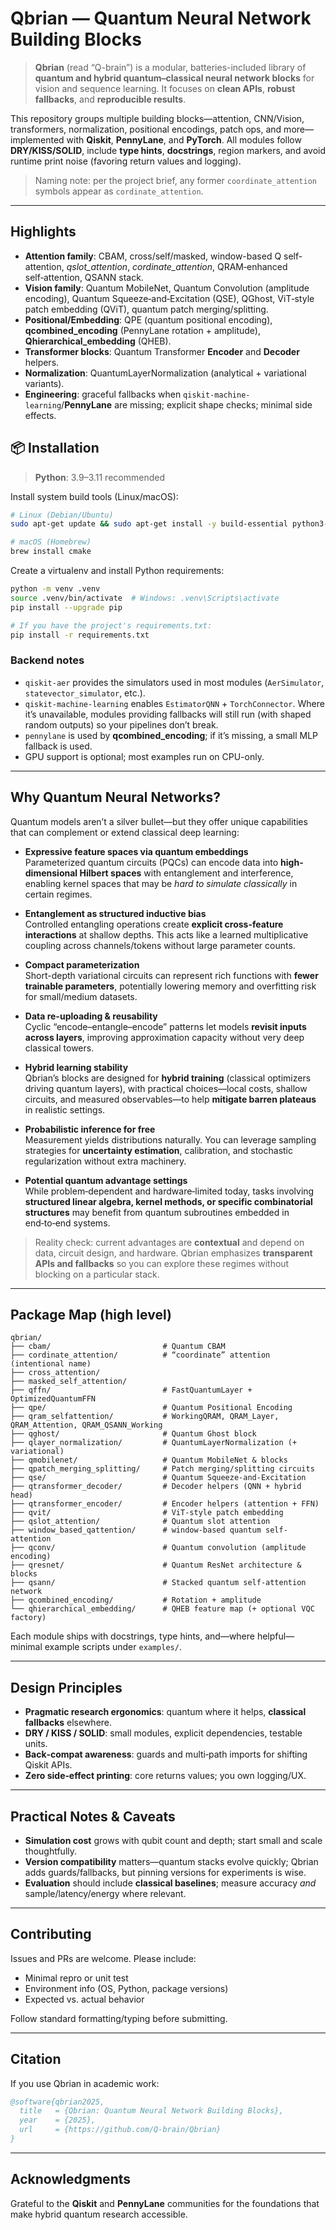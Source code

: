 
# Qbrian — Quantum Neural Network Building Blocks

> **Qbrian** (read “Q-brain”) is a modular, batteries-included library of **quantum and hybrid quantum–classical neural network blocks** for vision and sequence learning. It focuses on **clean APIs**, **robust fallbacks**, and **reproducible results**.

This repository groups multiple building blocks—attention, CNN/Vision, transformers, normalization,
positional encodings, patch ops, and more—implemented with **Qiskit**, **PennyLane**, and **PyTorch**.
All modules follow **DRY/KISS/SOLID**, include **type hints**, **docstrings**, region markers, and avoid
runtime print noise (favoring return values and logging).

> Naming note: per the project brief, any former `coordinate_attention` symbols appear as `cordinate_attention`.

---

## Highlights

- **Attention family**: CBAM, cross/self/masked, window-based Q self-attention, *qslot_attention*, *cordinate_attention*, QRAM‑enhanced self‑attention, QSANN stack.
- **Vision family**: Quantum MobileNet, Quantum Convolution (amplitude encoding), Quantum Squeeze‑and‑Excitation (QSE), QGhost, ViT‑style patch embedding (QViT), quantum patch merging/splitting.
- **Positional/Embedding**: QPE (quantum positional encoding), **qcombined_encoding** (PennyLane rotation + amplitude), **Qhierarchical_embedding** (QHEB).
- **Transformer blocks**: Quantum Transformer **Encoder** and **Decoder** helpers.
- **Normalization**: QuantumLayerNormalization (analytical + variational variants).
- **Engineering**: graceful fallbacks when `qiskit-machine-learning`/**PennyLane** are missing; explicit shape checks; minimal side effects.



## 📦 Installation

> **Python**: 3.9–3.11 recommended

Install system build tools (Linux/macOS):
```bash
# Linux (Debian/Ubuntu)
sudo apt-get update && sudo apt-get install -y build-essential python3-dev

# macOS (Homebrew)
brew install cmake
```

Create a virtualenv and install Python requirements:
```bash
python -m venv .venv
source .venv/bin/activate  # Windows: .venv\Scripts\activate
pip install --upgrade pip

# If you have the project's requirements.txt:
pip install -r requirements.txt
```

### Backend notes
- `qiskit-aer` provides the simulators used in most modules (`AerSimulator`, `statevector_simulator`, etc.).
- `qiskit-machine-learning` enables `EstimatorQNN` + `TorchConnector`. Where it’s unavailable, modules providing fallbacks will still run (with shaped random outputs) so your pipelines don’t break.
- `pennylane` is used by **qcombined_encoding**; if it’s missing, a small MLP fallback is used.
- GPU support is optional; most examples run on CPU-only.

---

## Why Quantum Neural Networks?

Quantum models aren’t a silver bullet—but they offer unique capabilities that can complement or extend classical deep learning:

- **Expressive feature spaces via quantum embeddings**  
  Parameterized quantum circuits (PQCs) can encode data into **high-dimensional Hilbert spaces** with entanglement and interference, enabling kernel spaces that may be *hard to simulate classically* in certain regimes.

- **Entanglement as structured inductive bias**  
  Controlled entangling operations create **explicit cross-feature interactions** at shallow depths. This acts like a learned multiplicative coupling across channels/tokens without large parameter counts.

- **Compact parameterization**  
  Short-depth variational circuits can represent rich functions with **fewer trainable parameters**, potentially lowering memory and overfitting risk for small/medium datasets.

- **Data re-uploading & reusability**  
  Cyclic “encode–entangle–encode” patterns let models **revisit inputs across layers**, improving approximation capacity without very deep classical towers.

- **Hybrid learning stability**  
  Qbrian’s blocks are designed for **hybrid training** (classical optimizers driving quantum layers), with practical choices—local costs, shallow circuits, and measured observables—to help **mitigate barren plateaus** in realistic settings.

- **Probabilistic inference for free**  
  Measurement yields distributions naturally. You can leverage sampling strategies for **uncertainty estimation**, calibration, and stochastic regularization without extra machinery.

- **Potential quantum advantage settings**  
  While problem‑dependent and hardware‑limited today, tasks involving **structured linear algebra, kernel methods, or specific combinatorial structures** may benefit from quantum subroutines embedded in end‑to‑end systems.

> Reality check: current advantages are **contextual** and depend on data, circuit design, and hardware. Qbrian emphasizes **transparent APIs and fallbacks** so you can explore these regimes without blocking on a particular stack.

---

## Package Map (high level)

```
qbrian/
├── cbam/                         # Quantum CBAM
├── cordinate_attention/          # “coordinate” attention (intentional name)
├── cross_attention/
├── masked_self_attention/
├── qffn/                         # FastQuantumLayer + OptimizedQuantumFFN
├── qpe/                          # Quantum Positional Encoding
├── qram_selfattention/           # WorkingQRAM, QRAM_Layer, QRAM_Attention, QRAM_QSANN_Working
├── qghost/                       # Quantum Ghost block
├── qlayer_normalization/         # QuantumLayerNormalization (+ variational)
├── qmobilenet/                   # Quantum MobileNet & blocks
├── qpatch_merging_splitting/     # Patch merging/splitting circuits
├── qse/                          # Quantum Squeeze-and-Excitation
├── qtransformer_decoder/         # Decoder helpers (QNN + hybrid head)
├── qtransformer_encoder/         # Encoder helpers (attention + FFN)
├── qvit/                         # ViT-style patch embedding
├── qslot_attention/              # Quantum slot attention
├── window_based_qattention/      # window-based quantum self-attention
├── qconv/                        # Quantum convolution (amplitude encoding)
├── qresnet/                      # Quantum ResNet architecture & blocks
├── qsann/                        # Stacked quantum self-attention network
├── qcombined_encoding/           # Rotation + amplitude
└── qhierarchical_embedding/      # QHEB feature map (+ optional VQC factory)
```

Each module ships with docstrings, type hints, and—where helpful—minimal example scripts under `examples/`.

---

## Design Principles

- **Pragmatic research ergonomics**: quantum where it helps, **classical fallbacks** elsewhere.  
- **DRY / KISS / SOLID**: small modules, explicit dependencies, testable units.  
- **Back‑compat awareness**: guards and multi‑path imports for shifting Qiskit APIs.  
- **Zero side‑effect printing**: core returns values; you own logging/UX.

---

## Practical Notes & Caveats

- **Simulation cost** grows with qubit count and depth; start small and scale thoughtfully.  
- **Version compatibility** matters—quantum stacks evolve quickly; Qbrian adds guards/fallbacks, but pinning versions for experiments is wise.  
- **Evaluation** should include **classical baselines**; measure accuracy *and* sample/latency/energy where relevant.

---

## Contributing

Issues and PRs are welcome. Please include:
- Minimal repro or unit test
- Environment info (OS, Python, package versions)
- Expected vs. actual behavior

Follow standard formatting/typing before submitting.

---

## Citation

If you use Qbrian in academic work:

```bibtex
@software{qbrian2025,
  title   = {Qbrian: Quantum Neural Network Building Blocks},
  year    = {2025},
  url     = {https://github.com/Q-brain/Qbrian}
}
```

---

## Acknowledgments

Grateful to the **Qiskit** and **PennyLane** communities for the foundations that make hybrid quantum research accessible.
